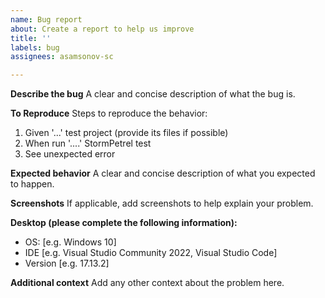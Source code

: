 ```yaml
---
name: Bug report
about: Create a report to help us improve
title: ''
labels: bug
assignees: asamsonov-sc

---
```


**Describe the bug**
A clear and concise description of what the bug is.

**To Reproduce**
Steps to reproduce the behavior:
1. Given '...' test project (provide its files if possible)
2. When run '....' StormPetrel test
3. See unexpected error

**Expected behavior**
A clear and concise description of what you expected to happen.

**Screenshots**
If applicable, add screenshots to help explain your problem.

**Desktop (please complete the following information):**
 - OS: [e.g. Windows 10]
 - IDE [e.g. Visual Studio Community 2022, Visual Studio Code]
 - Version [e.g. 17.13.2]

**Additional context**
Add any other context about the problem here.
